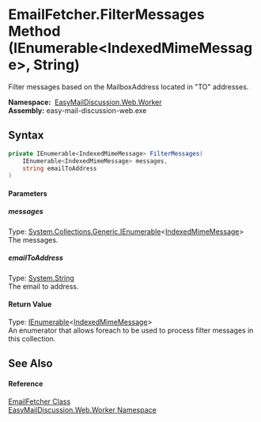 EmailFetcher.FilterMessages Method (IEnumerable&lt;IndexedMimeMessage>, String)
===============================================================================
Filter messages based on the MailboxAddress located in "TO" addresses.

  **Namespace:**  [EasyMailDiscussion.Web.Worker][1]  
  **Assembly:** easy-mail-discussion-web.exe

Syntax
------

```csharp
private IEnumerable<IndexedMimeMessage> FilterMessages(
	IEnumerable<IndexedMimeMessage> messages,
	string emailToAddress
)
```

#### Parameters

##### *messages*
Type: [System.Collections.Generic.IEnumerable][2]&lt;[IndexedMimeMessage][3]>  
 The messages.

##### *emailToAddress*
Type: [System.String][4]  
 The email to address.

#### Return Value
Type: [IEnumerable][2]&lt;[IndexedMimeMessage][3]>  
 An enumerator that allows foreach to be used to process filter messages in this collection. 

See Also
--------

#### Reference
[EmailFetcher Class][5]  
[EasyMailDiscussion.Web.Worker Namespace][1]  

[1]: ../README.md
[2]: https://docs.microsoft.com/dotnet/api/system.collections.generic.ienumerable-1
[3]: ../../EasyMailDiscussion.Common/IndexedMimeMessage/README.md
[4]: https://docs.microsoft.com/dotnet/api/system.string
[5]: README.md